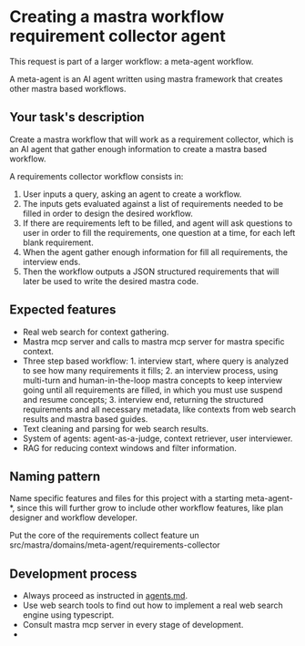 # Creating a mastra workflow requirement collector agent

This request is part of a larger workflow: a meta-agent workflow.

A meta-agent is an AI agent written using mastra framework that creates other mastra based workflows.

## Your task's description

Create a mastra workflow that will work as a requirement collector, which is an AI agent that gather enough information to create a mastra based workflow.

A requirements collector workflow consists in:

1. User inputs a query, asking an agent to create a workflow.
2. The inputs gets evaluated against a list of requirements needed to be filled in order to design the desired workflow.
3. If there are requirements left to be filled, and agent will ask questions to user in order to fill the requirements, one question at a time, for each left blank requirement.
4. When the agent gather enough information for fill all requirements, the interview ends.
5. Then the workflow outputs a JSON structured requirements that will later be used to write the desired mastra code.

## Expected features

- Real web search for context gathering.
- Mastra mcp server and calls to mastra mcp server for mastra specific context.
- Three step based workflow: 1. interview start, where query is analyzed to see how many requirements it fills; 2. an interview process, using multi-turn and human-in-the-loop mastra concepts to keep interview going until all requirements are filled, in which you must use suspend and resume concepts; 3. interview end, returning the structured requirements and all necessary metadata, like contexts from web search results and mastra based guides.
- Text cleaning and parsing for web search results.
- System of agents: agent-as-a-judge, context retriever, user interviewer.
- RAG for reducing context windows and filter information.

## Naming pattern

Name specific features and files for this project with a starting meta-agent-*, since this will further grow to include other workflow features, like plan designer and workflow developer.

Put the core of the requirements collect feature un src/mastra/domains/meta-agent/requirements-collector

## Development process

- Always proceed as instructed in [agents.md](../../../../../mastra-ufsc-server/agents.md).
- Use web search tools to find out how to implement a real web search engine using typescript.
- Consult mastra mcp server in every stage of development.
- 